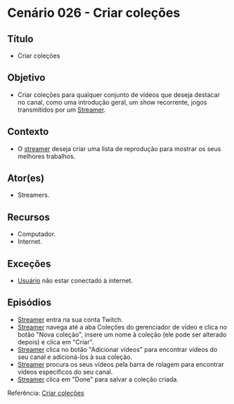 # Cenário 026 - Criar coleções

## Título
* Criar coleções

## Objetivo
* Criar coleções para qualquer conjunto de vídeos que deseja destacar no canal, como uma introdução geral, um show recorrente, jogos transmitidos por um [Streamer](L%C3%A9xico-Streamer).

## Contexto
* O [streamer](L%C3%A9xico-Streamer) deseja criar uma lista de reprodução para mostrar os seus melhores trabalhos.

## Ator(es)
* Streamers.

## Recursos
* Computador.
* Internet.

## Exceções
* [Usuário](User) não estar conectado à internet.

## Episódios
* [Streamer](L%C3%A9xico-Streamer) entra na sua conta Twitch.
* [Streamer](L%C3%A9xico-Streamer) navega até a aba Coleções do gerenciador de vídeo e clica no botão "Nova coleção", insere um nome à coleção (ele pode ser alterado depois) e clica em "Criar". 
* [Streamer](L%C3%A9xico-Streamer) clica no botão "Adicionar vídeos" para encontrar vídeos do seu canal e adicioná-los à sua coleção.
* [Streamer](L%C3%A9xico-Streamer) procura os seus vídeos pela barra de rolagem para encontrar vídeos específicos do seu canal.
* [Streamer](L%C3%A9xico-Streamer) clica em "Done" para salvar a coleção criada.

Referência: [Criar coleções](https://help.twitch.tv/customer/pt_br/portal/articles/2752733-como-usar-as-coleções)
